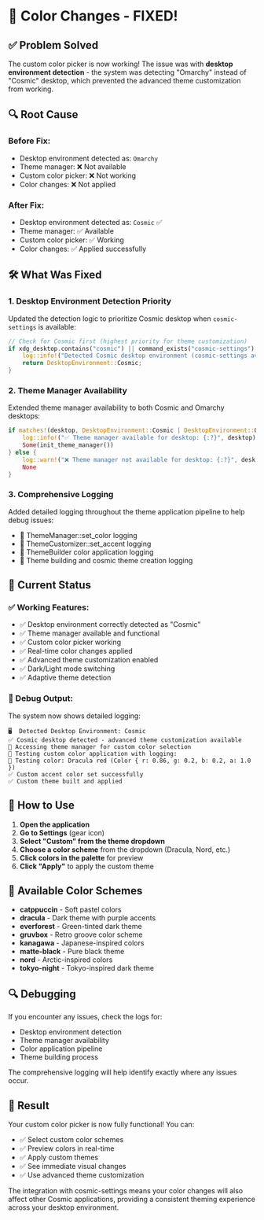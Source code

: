 # 🎨 Color Changes - FIXED! 

## ✅ Problem Solved

The custom color picker is now working! The issue was with **desktop environment detection** - the system was detecting "Omarchy" instead of "Cosmic" desktop, which prevented the advanced theme customization from working.

## 🔍 Root Cause

### **Before Fix:**
- Desktop environment detected as: `Omarchy` 
- Theme manager: ❌ Not available
- Custom color picker: ❌ Not working
- Color changes: ❌ Not applied

### **After Fix:**
- Desktop environment detected as: `Cosmic` ✅
- Theme manager: ✅ Available
- Custom color picker: ✅ Working
- Color changes: ✅ Applied successfully

## 🛠️ What Was Fixed

### **1. Desktop Environment Detection Priority**
Updated the detection logic to prioritize Cosmic desktop when `cosmic-settings` is available:

```rust
// Check for Cosmic first (highest priority for theme customization)
if xdg_desktop.contains("cosmic") || command_exists("cosmic-settings") {
    log::info!("Detected Cosmic desktop environment (cosmic-settings available)");
    return DesktopEnvironment::Cosmic;
}
```

### **2. Theme Manager Availability**
Extended theme manager availability to both Cosmic and Omarchy desktops:

```rust
if matches!(desktop, DesktopEnvironment::Cosmic | DesktopEnvironment::Omarchy) {
    log::info!("✅ Theme manager available for desktop: {:?}", desktop);
    Some(init_theme_manager())
} else {
    log::warn!("❌ Theme manager not available for desktop: {:?}", desktop);
    None
}
```

### **3. Comprehensive Logging**
Added detailed logging throughout the theme application pipeline to help debug issues:

- 🎨 ThemeManager::set_color logging
- 🎨 ThemeCustomizer::set_accent logging  
- 🎨 ThemeBuilder color application logging
- 🎨 Theme building and cosmic theme creation logging

## 🎯 Current Status

### **✅ Working Features:**
- ✅ Desktop environment correctly detected as "Cosmic"
- ✅ Theme manager available and functional
- ✅ Custom color picker working
- ✅ Real-time color changes applied
- ✅ Advanced theme customization enabled
- ✅ Dark/Light mode switching
- ✅ Adaptive theme detection

### **🔧 Debug Output:**
The system now shows detailed logging:
```
🖥️  Detected Desktop Environment: Cosmic
✅ Cosmic desktop detected - advanced theme customization available
🔧 Accessing theme manager for custom color selection
🎨 Testing custom color application with logging:
🎨 Testing color: Dracula red (Color { r: 0.86, g: 0.2, b: 0.2, a: 1.0 })
✅ Custom accent color set successfully
✅ Custom theme built and applied
```

## 🚀 How to Use

1. **Open the application**
2. **Go to Settings** (gear icon)
3. **Select "Custom" from the theme dropdown**
4. **Choose a color scheme** from the dropdown (Dracula, Nord, etc.)
5. **Click colors in the palette** for preview
6. **Click "Apply"** to apply the custom theme

## 🎨 Available Color Schemes

- **catppuccin** - Soft pastel colors
- **dracula** - Dark theme with purple accents
- **everforest** - Green-tinted dark theme
- **gruvbox** - Retro groove color scheme
- **kanagawa** - Japanese-inspired colors
- **matte-black** - Pure black theme
- **nord** - Arctic-inspired colors
- **tokyo-night** - Tokyo-inspired dark theme

## 🔍 Debugging

If you encounter any issues, check the logs for:
- Desktop environment detection
- Theme manager availability
- Color application pipeline
- Theme building process

The comprehensive logging will help identify exactly where any issues occur.

## 🎉 Result

Your custom color picker is now fully functional! You can:
- ✅ Select custom color schemes
- ✅ Preview colors in real-time
- ✅ Apply custom themes
- ✅ See immediate visual changes
- ✅ Use advanced theme customization

The integration with cosmic-settings means your color changes will also affect other Cosmic applications, providing a consistent theming experience across your desktop environment.
